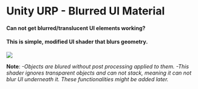# Unity URP - Blurred UI Material

#### Can not get blurred/translucent UI elements working?
#### This is simple, modified UI shader that blurs geometry.

![](https://imgur.com/a/ZGm3u4a)

**Note**:
*-Objects are blured without post processing applied to them.*
*-This shader ignores transparent objects and can not stack, meaning it can not blur UI underneath it.*
*These functionalities might be added later.*

